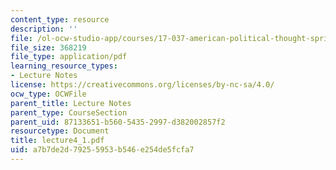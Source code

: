 ```yaml
---
content_type: resource
description: ''
file: /ol-ocw-studio-app/courses/17-037-american-political-thought-spring-2004/a7b7de2d79255953b546e254de5fcfa7_lecture4_1.pdf
file_size: 368219
file_type: application/pdf
learning_resource_types:
- Lecture Notes
license: https://creativecommons.org/licenses/by-nc-sa/4.0/
ocw_type: OCWFile
parent_title: Lecture Notes
parent_type: CourseSection
parent_uid: 87133651-b560-5435-2997-d382002857f2
resourcetype: Document
title: lecture4_1.pdf
uid: a7b7de2d-7925-5953-b546-e254de5fcfa7
---
```

